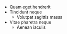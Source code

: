 - Quam eget hendrerit
- Tincidunt neque
    + Volutpat sagittis massa
- Vitae pharetra neque
    + Aenean iaculis
